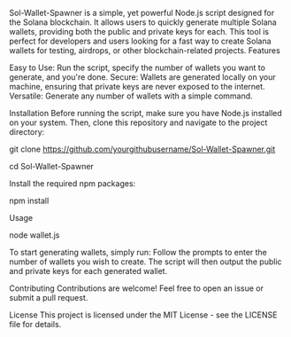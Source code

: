 
Sol-Wallet-Spawner is a simple, yet powerful Node.js script designed for the Solana blockchain. It allows users to quickly generate multiple Solana wallets, providing both the public and private keys for each. This tool is perfect for developers and users looking for a fast way to create Solana wallets for testing, airdrops, or other blockchain-related projects.
Features

Easy to Use: Run the script, specify the number of wallets you want to generate, and you're done.
Secure: Wallets are generated locally on your machine, ensuring that private keys are never exposed to the internet.
Versatile: Generate any number of wallets with a simple command.


Installation
Before running the script, make sure you have Node.js installed on your system. Then, clone this repository and navigate to the project directory:

git clone https://github.com/yourgithubusername/Sol-Wallet-Spawner.git

cd Sol-Wallet-Spawner

Install the required npm packages:

npm install

Usage

node wallet.js

To start generating wallets, simply run:
Follow the prompts to enter the number of wallets you wish to create. The script will then output the public and private keys for each generated wallet.


Contributing
Contributions are welcome! Feel free to open an issue or submit a pull request.


License
This project is licensed under the MIT License - see the LICENSE file for details.
